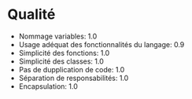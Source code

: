 # Qualité

* Nommage variables: 1.0
* Usage adéquat des fonctionnalités du langage: 0.9
* Simplicité des fonctions: 1.0
* Simplicité des classes: 1.0
* Pas de dupplication de code: 1.0
* Séparation de responsabilités: 1.0
* Encapsulation: 1.0

